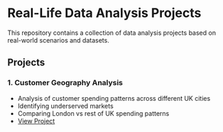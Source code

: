 # Real-Life Data Analysis Projects

This repository contains a collection of data analysis projects based on real-world scenarios and datasets.

## Projects

### 1. Customer Geography Analysis
- Analysis of customer spending patterns across different UK cities
- Identifying underserved markets
- Comparing London vs rest of UK spending patterns
- [View Project](./customer-geography-analysis)
